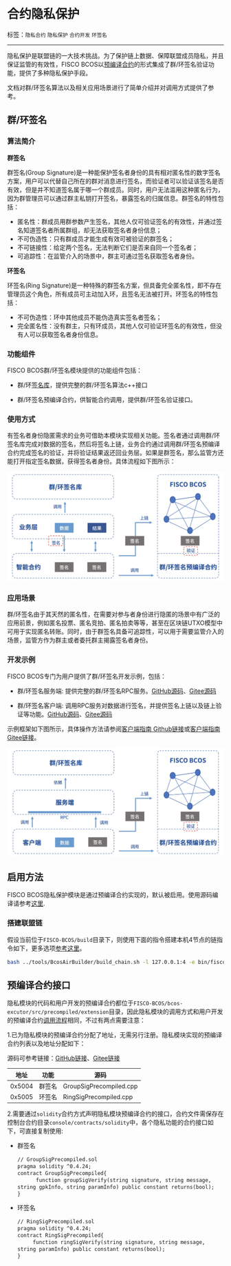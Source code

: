# 合约隐私保护

标签：``隐私合约`` ``隐私保护`` ``合约开发``  ``环签名``

----
隐私保护是联盟链的一大技术挑战。为了保护链上数据、保障联盟成员隐私，并且保证监管的有效性，FISCO BCOS以[预编译合约](https://fisco-bcos-doc.readthedocs.io/zh_CN/latest/docs/develop/precompiled/index.html)的形式集成了群/环签名验证功能，提供了多种隐私保护手段。

文档对群/环签名算法以及相关应用场景进行了简单介绍并对调用方式提供了参考。

## 群/环签名

### 算法简介

**群签名**

群签名(Group Signature)是一种能保护签名者身份的具有相对匿名性的数字签名方案，用户可以代替自己所在的群对消息进行签名，而验证者可以验证该签名是否有效，但是并不知道签名属于哪一个群成员。同时，用户无法滥用这种匿名行为，因为群管理员可以通过群主私钥打开签名，暴露签名的归属信息。群签名的特性包括：

- 匿名性：群成员用群参数产生签名，其他人仅可验证签名的有效性，并通过签名知道签名者所属群组，却无法获取签名者身份信息；
- 不可伪造性：只有群成员才能生成有效可被验证的群签名；
- 不可链接性：给定两个签名，无法判断它们是否来自同一个签名者；
- 可追踪性：在监管介入的场景中，群主可通过签名获取签名者身份。

**环签名**

环签名(Ring Signature)是一种特殊的群签名方案，但具备完全匿名性，即不存在管理员这个角色，所有成员可主动加入环，且签名无法被打开。环签名的特性包括：

- 不可伪造性：环中其他成员不能伪造真实签名者签名；
- 完全匿名性：没有群主，只有环成员，其他人仅可验证环签名的有效性，但没有人可以获取签名者身份信息。

### 功能组件

FISCO BCOS群/环签名模块提供的功能组件包括：

- 群/环[签名库](https://github.com/FISCO-BCOS/group-signature-lib)，提供完整的群/环签名算法c++接口

- 群/环签名预编译合约，供智能合约调用，提供群/环签名验证接口。

### 使用方式

有签名者身份隐匿需求的业务可借助本模块实现相关功能。签名者通过调用群/环签名库完成对数据的签名，然后将签名上链，业务合约通过调用群/环签名预编译合约完成签名的验证，并将验证结果返还回业务层。如果是群签名，那么监管方还能打开指定签名数据，获得签名者身份。具体流程如下图所示：

![](../../../images/privacy/group_sig.jpg)

### 应用场景

群/环签名由于其天然的匿名性，在需要对参与者身份进行隐匿的场景中有广泛的应用前景，例如匿名投票、匿名竞拍、匿名拍卖等等，甚至在区块链UTXO模型中可用于实现匿名转账。同时，由于群签名具备可追踪性，可以用于需要监管介入的场景，监管方作为群主或者委托群主揭露签名者身份。

### 开发示例

FISCO BCOS专门为用户提供了群/环签名开发示例，包括：

- 群/环签名服务端: 提供完整的群/环签名RPC服务。[GitHub源码](https://github.com/FISCO-BCOS/group-signature-server)、[Gitee源码](https://gitee.com/FISCO-BCOS/group-signature-server)

- 群/环签名客户端: 调用RPC服务对数据进行签名，并提供签名上链以及链上验证等功能。[GitHub源码](https://github.com/FISCO-BCOS/sig-service-client)、[Gitee源码](https://gitee.com/FISCO-BCOS/sig-service-client)

示例框架如下图所示，具体操作方法请参阅[客户端指南 Github链接](https://github.com/FISCO-BCOS/sig-service-client)或[客户端指南 Gitee链接](https://gitee.com/FISCO-BCOS/sig-service-client)。

![](../../../images/privacy/demo.jpg)

## 启用方法

FISCO BCOS隐私保护模块是通过预编译合约实现的，默认被启用。使用源码编译请参考[这里](https://fisco-bcos-doc.readthedocs.io/zh_CN/latest/docs/tutorial/compile_binary.html).

### 搭建联盟链

假设当前位于`FISCO-BCOS/build`目录下，则使用下面的指令搭建本机4节点的链指令如下，更多选项[参考这里](https://fisco-bcos-doc.readthedocs.io/zh_CN/latest/docs/tutorial/air/build_chain.html)。

```bash
bash ../tools/BcosAirBuilder/build_chain.sh -l 127.0.0.1:4 -e bin/fisco-bcos-air/fisco-bcos
```


## 预编译合约接口

隐私模块的代码和用户开发的预编译合约都位于`FISCO-BCOS/bcos-excutor/src/precompiled/extension`目录，因此隐私模块的调用方式和用户开发的预编译合约[调用流程](https://fisco-bcos-doc.readthedocs.io/zh_CN/latest/docs/develop/precompiled/add_precompiled_impl.html)相同，不过有两点需要注意：

1.已为隐私模块的预编译合约分配了地址，无需另行注册。隐私模块实现的预编译合约列表以及地址分配如下：

源码可参考链接：[GitHub链接](https://github.com/FISCO-BCOS/FISCO-BCOS/tree/release-3.0.0-rc4/bcos-executor/src/precompiled/extension)、[Gitee链接](https://gitee.com/FISCO-BCOS/FISCO-BCOS/tree/release-3.0.0-rc4/bcos-executor/src/precompiled/extension)

| 地址     | 功能   | 源码                      |
| ------ | ---- | ----------------------- |
| 0x5004 | 群签名  | GroupSigPrecompiled.cpp |
| 0x5005 | 环签名  | RingSigPrecompiled.cpp  |

2.需要通过`solidity`合约方式声明隐私模块预编译合约的接口，合约文件需保存在控制台合约目录`console/contracts/solidity`中，各个隐私功能的合约接口如下，可直接复制使用:

- 群签名

  ```solidity
  // GroupSigPrecompiled.sol
  pragma solidity ^0.4.24;
  contract GroupSigPrecompiled{
  		function groupSigVerify(string signature, string message, string gpkInfo, string paramInfo) public constant returns(bool);
  }
  ```

- 环签名

  ```solidity
  // RingSigPrecompiled.sol
  pragma solidity ^0.4.24;
  contract RingSigPrecompiled{
       function ringSigVerify(string signature, string message, string paramInfo) public constant returns(bool);
  }
  ```


